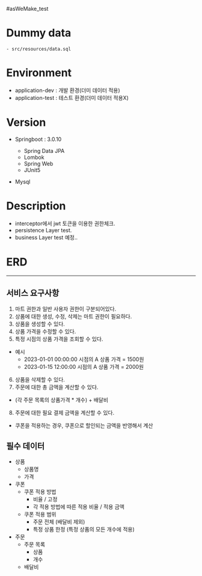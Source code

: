#asWeMake_test

# Dummy data
    - src/resources/data.sql

# Environment
  * application-dev : 개발 환경(더미 데이터 적용)
  * application-test : 테스트 환경(더미 데이터 적용X)

# Version
 
* Springboot : 3.0.10
  - Spring Data JPA
  - Lombok
  - Spring Web
  - JUnit5

* Mysql 

# Description

* interceptor에서 jwt 토큰을 이용한 권한체크.
* persistence Layer test. 
* business Layer test 예정..

# ERD




---

## 서비스 요구사항

1. 마트 권한과 일반 사용자 권한이 구분되어있다.
2. 상품에 대한 생성, 수정, 삭제는 마트 권한이 필요하다.
3. 상품을 생성할 수 있다.
4. 상품 가격을 수정할 수 있다.
5. 특정 시점의 상품 가격을 조회할 수 있다.
  - 예시
    - 2023-01-01 00:00:00 시점의 A 상품 가격 = 1500원
    - 2023-01-15 12:00:00 시점의 A 상품 가격 = 2000원
6. 상품을 삭제할 수 있다.
7. 주문에 대한 총 금액을 계산할 수 있다.
  - (각 주문 목록의 상품가격 * 개수) + 배달비
8. 주문에 대한 필요 결제 금액을 계산할 수 있다.
  - 쿠폰을 적용하는 경우, 쿠폰으로 할인되는 금액을 반영해서 계산

## 필수 데이터

- 상품
  - 상품명
  - 가격
- 쿠폰
  - 쿠폰 적용 방법
    - 비율 / 고정
    - 각 적용 방법에 따른 적용 비율 / 적용 금액
  - 쿠폰 적용 범위
    - 주문 전체 (배달비 제외)
    - 특정 상품 한정 (특정 상품의 모든 개수에 적용)
- 주문
  - 주문 목록
    - 상품
    - 개수
  - 배달비
